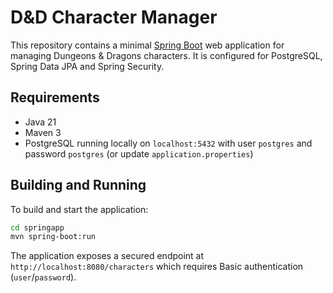# D&D Character Manager

This repository contains a minimal [Spring Boot](https://spring.io/) web application for managing
Dungeons & Dragons characters. It is configured for PostgreSQL, Spring Data JPA and Spring Security.

## Requirements
- Java 21
- Maven 3
- PostgreSQL running locally on `localhost:5432` with user `postgres` and password `postgres` (or update `application.properties`)

## Building and Running
To build and start the application:

```bash
cd springapp
mvn spring-boot:run
```

The application exposes a secured endpoint at `http://localhost:8080/characters` which requires Basic authentication (`user`/`password`).

